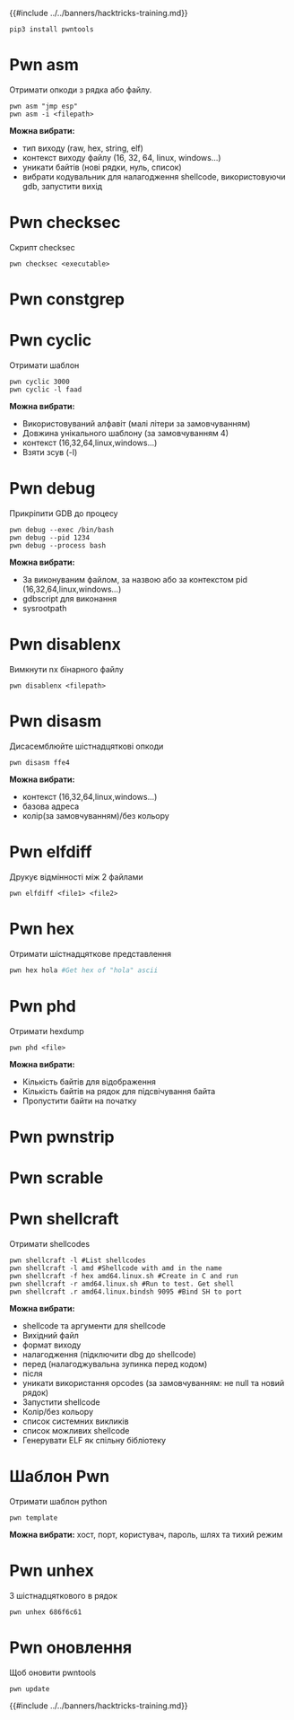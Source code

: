 {{#include ../../banners/hacktricks-training.md}}
```
pip3 install pwntools
```
# Pwn asm

Отримати опкоди з рядка або файлу.
```
pwn asm "jmp esp"
pwn asm -i <filepath>
```
**Можна вибрати:**

- тип виходу (raw, hex, string, elf)
- контекст виходу файлу (16, 32, 64, linux, windows...)
- уникати байтів (нові рядки, нуль, список)
- вибрати кодувальник для налагодження shellcode, використовуючи gdb, запустити вихід

# **Pwn checksec**

Скрипт checksec
```
pwn checksec <executable>
```
# Pwn constgrep

# Pwn cyclic

Отримати шаблон
```
pwn cyclic 3000
pwn cyclic -l faad
```
**Можна вибрати:**

- Використовуваний алфавіт (малі літери за замовчуванням)
- Довжина унікального шаблону (за замовчуванням 4)
- контекст (16,32,64,linux,windows...)
- Взяти зсув (-l)

# Pwn debug

Прикріпити GDB до процесу
```
pwn debug --exec /bin/bash
pwn debug --pid 1234
pwn debug --process bash
```
**Можна вибрати:**

- За виконуваним файлом, за назвою або за контекстом pid (16,32,64,linux,windows...)
- gdbscript для виконання
- sysrootpath

# Pwn disablenx

Вимкнути nx бінарного файлу
```
pwn disablenx <filepath>
```
# Pwn disasm

Дисасемблюйте шістнадцяткові опкоди
```
pwn disasm ffe4
```
**Можна вибрати:**

- контекст (16,32,64,linux,windows...)
- базова адреса
- колір(за замовчуванням)/без кольору

# Pwn elfdiff

Друкує відмінності між 2 файлами
```
pwn elfdiff <file1> <file2>
```
# Pwn hex

Отримати шістнадцяткове представлення
```bash
pwn hex hola #Get hex of "hola" ascii
```
# Pwn phd

Отримати hexdump
```
pwn phd <file>
```
**Можна вибрати:**

- Кількість байтів для відображення
- Кількість байтів на рядок для підсвічування байта
- Пропустити байти на початку

# Pwn pwnstrip

# Pwn scrable

# Pwn shellcraft

Отримати shellcodes
```
pwn shellcraft -l #List shellcodes
pwn shellcraft -l amd #Shellcode with amd in the name
pwn shellcraft -f hex amd64.linux.sh #Create in C and run
pwn shellcraft -r amd64.linux.sh #Run to test. Get shell
pwn shellcraft .r amd64.linux.bindsh 9095 #Bind SH to port
```
**Можна вибрати:**

- shellcode та аргументи для shellcode
- Вихідний файл
- формат виходу
- налагодження (підключити dbg до shellcode)
- перед (налагоджувальна зупинка перед кодом)
- після
- уникати використання opcodes (за замовчуванням: не null та новий рядок)
- Запустити shellcode
- Колір/без кольору
- список системних викликів
- список можливих shellcode
- Генерувати ELF як спільну бібліотеку

# Шаблон Pwn

Отримати шаблон python
```
pwn template
```
**Можна вибрати:** хост, порт, користувач, пароль, шлях та тихий режим

# Pwn unhex

З шістнадцяткового в рядок
```
pwn unhex 686f6c61
```
# Pwn оновлення

Щоб оновити pwntools
```
pwn update
```
{{#include ../../banners/hacktricks-training.md}}
